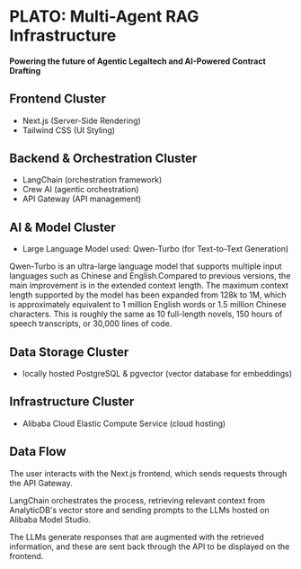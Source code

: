 # PLATO: Multi-Agent RAG Infrastructure
#### Powering the future of Agentic Legaltech and AI-Powered Contract Drafting

## Frontend Cluster
- Next.js (Server-Side Rendering)
- Tailwind CSS (UI Styling)

## Backend & Orchestration Cluster
- LangChain (orchestration framework)
- Crew AI (agentic orchestration)
- API Gateway (API management)

## AI & Model Cluster
- Large Language Model used: Qwen-Turbo (for Text-to-Text Generation)

Qwen-Turbo is an ultra-large language model that supports multiple input languages such as Chinese and English.Compared to previous versions, the main improvement is in the extended context length. The maximum context length supported by the model has been expanded from 128k to 1M, which is approximately equivalent to 1 million English words or 1.5 million Chinese characters. This is roughly the same as 10 full-length novels, 150 hours of speech transcripts, or 30,000 lines of code.

## Data Storage Cluster
- locally hosted PostgreSQL & pgvector (vector database for embeddings)

## Infrastructure Cluster
- Alibaba Cloud Elastic Compute Service (cloud hosting)

## Data Flow
The user interacts with the Next.js frontend, which sends requests through the API Gateway. 

LangChain orchestrates the process, retrieving relevant context from AnalyticDB's vector store and sending prompts to the LLMs hosted on Alibaba Model Studio. 

The LLMs generate responses that are augmented with the retrieved information, and these are sent back through the API to be displayed on the frontend.

